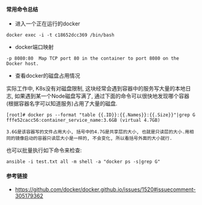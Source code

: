 #### 常用命令总结

* 进入一个正在运行的docker

```
docker exec -i -t c18652dcc369 /bin/bash
```

* docker端口映射

```
-p 8080:80	Map TCP port 80 in the container to port 8080 on the Docker host.
```

* 查看docker的磁盘占用情况

实际工作中, K8s没有对磁盘限制, 这块经常会遇到容器中的服务写大量的本地日志, 如果遇到某一个Node磁盘写满了, 通过下面的命令可以很快地发现哪个容器(根据容器名字可以知道服务)占用了大量的磁盘.

```
[root]# docker ps --format "table {{.ID}}:{{.Names}}:{{.Size}}"|grep G
fffe52cacc56:container_service_name:3.6GB (virtual 4.7GB)

3.6G是该容器写的文件占用大小, 括号中的4.7G是共享层的大小, 也就是只读层的大小.用相同的镜像启动的容器只读层大小是一样的, 不会变化, 所以看括号外面的大小就行.
```

也可以批量执行如下命令来检查:

```
ansible -i test.txt all -m shell -a "docker ps -s|grep G"
```



#### 参考链接

* https://github.com/docker/docker.github.io/issues/1520#issuecomment-305179362

